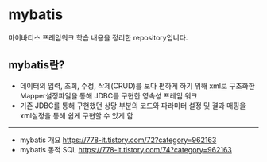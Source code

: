 # mybatis
마이바티스 프레임워크 학습 내용을 정리한 repository입니다.

## mybatis란?
- 데이터의 입력, 조회, 수정, 삭제(CRUD)를 보다 편하게 하기 위해 xml로 구조화한 Mapper설정파일을 통해 JDBC를 구현한 영속성 프레임 워크
- 기존 JDBC를 통해 구현했던 상당 부분의 코드와 파라미터 설정 및 결과 매핑을 xml설정을 통해 쉽게 구현할 수 있게 함    
        
        
 ------------------------------------ 
 
 
 - mybatis 개요 https://778-it.tistory.com/72?category=962163
 - mybatis 동적 SQL https://778-it.tistory.com/74?category=962163
